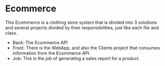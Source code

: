 # Ecommerce
This Ecommerce is a clothing store system that is divided into 3 solutions and several projects divided by their responsibilities, just like each file and class.
- Back: The Ecommerce API
- Front: There is the WebApp, and also the Clients project that consumes information from the Ecommerce API.
- Job: This is the job of generating a sales report for a product.
